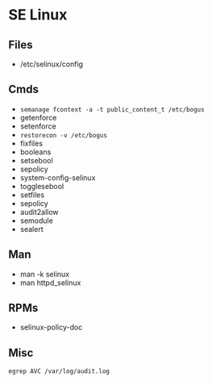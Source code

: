 # SE Linux


## Files

- /etc/selinux/config
  
## Cmds

- `semanage fcontext -a -t public_content_t /etc/bogus`
- getenforce
- setenforce
- `restorecon -v /etc/bogus`
- fixfiles
- booleans
- setsebool
- sepolicy
- system-config-selinux
- togglesebool
- setfiles
- sepolicy
- audit2allow
- semodule
- sealert


## Man

- man -k selinux
- man httpd_selinux

## RPMs

- selinux-policy-doc

## Misc

`egrep AVC /var/log/audit.log`

